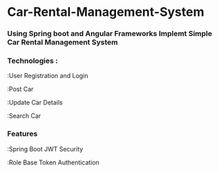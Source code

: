 <h1>Car-Rental-Management-System</h1>

<h3>Using Spring boot and Angular Frameworks Implemt Simple Car Rental Management System</h3>

<h3>Technologies :</h3>
<p>:User Registration and Login</p>
<p>:Post Car</p>
<p>:Update Car Details</p>
<p>:Search Car</p>


<h3>Features</h3>
<p>:Spring Boot JWT Security</p>
<p>:Role Base Token Authentication</p>

